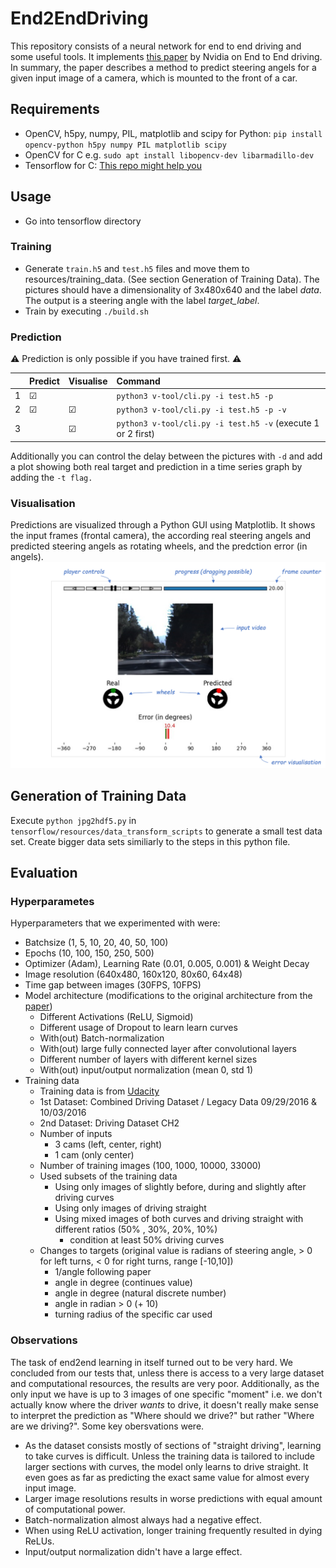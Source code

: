 # End2EndDriving

This repository consists of a neural network for end to end driving and some useful tools. It implements [this paper](https://images.nvidia.com/content/tegra/automotive/images/2016/solutions/pdf/end-to-end-dl-using-px.pdf) by Nvidia on End to End driving. In summary, the paper describes a method to predict steering angels for a given input image of a camera, which is mounted to the front of a car.

## Requirements

- OpenCV, h5py, numpy, PIL, matplotlib and scipy for Python: `pip install opencv-python h5py numpy PIL matplotlib scipy`
- OpenCV for C e.g. `sudo apt install libopencv-dev libarmadillo-dev`
- Tensorflow for C: [This repo might help you](https://github.com/FloopCZ/tensorflow_cc)

## Usage

- Go into tensorflow directory

### Training

- Generate `train.h5` and `test.h5` files and move them to resources/training_data. (See section Generation of Training Data). The pictures should have a dimensionality of 3x480x640 and the label *data*. The output is a steering angle with the label *target_label*.
- Train by executing `./build.sh`

### Prediction
 :warning: Prediction is only possible if you have trained first. :warning: 

|  | Predict | Visualise | Command |
|:---|:---|:---|:---|
| 1 | &#9745; | | `python3 v-tool/cli.py -i test.h5 -p` |
| 2 | &#9745; | &#9745; | `python3 v-tool/cli.py -i test.h5 -p -v` |
| 3 |  | &#9745; | `python3 v-tool/cli.py -i test.h5 -v` (execute 1 or 2 first)|

Additionally you can control the delay between the pictures with `-d` and add a plot showing both real target and prediction in a time series graph by adding the `-t flag.` 

### Visualisation

Predictions are visualized through a Python GUI using Matplotlib. It shows the input frames (frontal camera), the according real steering angels and predicted steering angels as rotating wheels, and the predction error (in angels).
![Prediction Visualisations](ss.png)


## Generation of Training Data

Execute `python jpg2hdf5.py` in `tensorflow/resources/data_transform_scripts` to generate a small test data set. Create bigger data sets similiarly to the steps in this python file.

## Evaluation

### Hyperparametes

Hyperparameters that we experimented with were:

- Batchsize (1, 5, 10, 20, 40, 50, 100)
- Epochs (10, 100, 150, 250, 500)
- Optimizer (Adam), Learning Rate (0.01, 0.005, 0.001) & Weight Decay
- Image resolution (640x480, 160x120, 80x60, 64x48)
- Time gap between images (30FPS, 10FPS)
- Model architecture (modifications to the original architecture from the [paper](https://images.nvidia.com/content/tegra/automotive/images/2016/solutions/pdf/end-to-end-dl-using-px.pdf))
    - Different Activations (ReLU, Sigmoid)
    - Different usage of Dropout to learn learn curves
    - With(out) Batch-normalization
    - With(out) large fully connected layer after convolutional layers
    - Different number of layers with different kernel sizes 
    - With(out) input/output normalization (mean 0, std 1)
- Training data
    - Training data is from  [Udacity](https://github.com/udacity/self-driving-car)
    - 1st Dataset: Combined Driving Dataset / Legacy Data 09/29/2016 &  10/03/2016
    - 2nd Dataset: Driving Dataset CH2
    - Number of inputs
        - 3 cams (left, center, right)
        - 1 cam (only center)
    - Number of training images (100, 1000, 10000, 33000)
    - Used subsets of the training data
        - Using only images of slightly before, during and slightly after driving curves
        - Using only images of driving straight
        - Using mixed images of both curves and driving straight with different ratios (50% , 30%, 20%, 10%) 
            - condition at least 50% driving curves 
    - Changes to targets (original value is radians of steering angle, > 0 for left turns, < 0 for right turns, range [-10,10])
        - 1/angle following paper
        - angle in degree (continues value)
        - angle in degree (natural discrete number)
        - angle in radian > 0 (+ 10)
        - turning radius of the specific car used 
        
### Observations

The task of end2end learning in itself turned out to be very hard. We concluded from our tests that, unless there is access to a very large dataset and computational resources, the results are very poor. Additionally, as the only input we have is up to 3 images of one specific "moment" i.e. we don't actually know where the driver *wants* to drive, it doesn't really make sense to interpret the prediction as "Where should we drive?" but rather "Where are we driving?". Some key obersvations were.
- As the dataset consists mostly of sections of "straight driving", learning to take curves is difficult. Unless the training data is tailored to include larger sections with curves, the model only learns to drive straight. It even goes as far as predicting the exact same value for almost every input image.
- Larger image resolutions results in worse predictions with equal amount of computational power.
- Batch-normalization almost always had a negative effect.
- When using ReLU activation, longer training frequently resulted in dying ReLUs.
- Input/output normalization didn't have a large effect.

